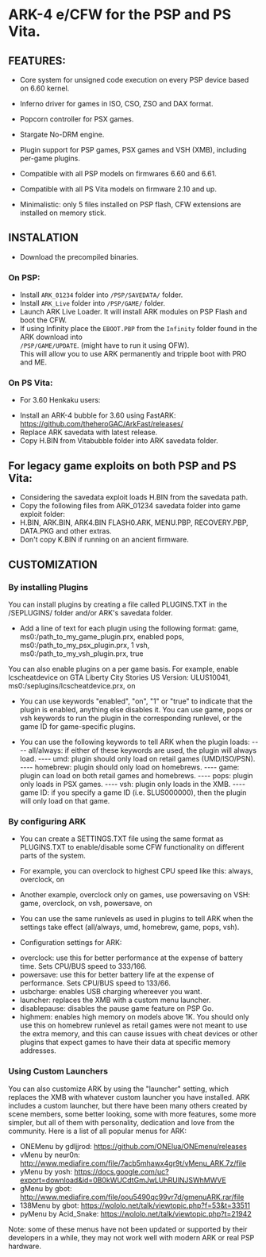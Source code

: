 # ARK-4 e/CFW for the PSP and PS Vita.

## FEATURES:

- Core system for unsigned code execution on every PSP device based on 6.60 kernel.

- Inferno driver for games in ISO, CSO, ZSO and DAX format.

- Popcorn controller for PSX games.

- Stargate No-DRM engine.

- Plugin support for PSP games, PSX games and VSH (XMB), including per-game plugins.

- Compatible with all PSP models on firmwares 6.60 and 6.61.

- Compatible with all PS Vita models on firmware 2.10 and up.

- Minimalistic: only 5 files installed on PSP flash, CFW extensions are installed on memory stick.



## INSTALATION

- Download the precompiled binaries.

### On PSP:
- Install `ARK_01234` folder into `/PSP/SAVEDATA/` folder.
- Install `ARK_Live` folder into `/PSP/GAME/` folder.
- Launch ARK Live Loader. It will install ARK modules on PSP Flash and boot the CFW.
- If using Infinity place the `EBOOT.PBP` from the `Infinity` folder found in the ARK download into \
`/PSP/GAME/UPDATE`. (might have to run it using OFW). \
  This will allow you to use ARK permanently and tripple boot with PRO and ME.

### On PS Vita:
* For 3.60 Henkaku users:
- Install an ARK-4 bubble for 3.60 using FastARK: https://github.com/theheroGAC/ArkFast/releases/
- Replace ARK savedata with latest release.
- Copy H.BIN from Vitabubble folder into ARK savedata folder.


## For legacy game exploits on both PSP and PS Vita:
- Considering the savedata exploit loads H.BIN from the savedata path.
- Copy the following files from ARK_01234 savedata folder into game exploit folder:
- H.BIN, ARK.BIN, ARK4.BIN FLASH0.ARK, MENU.PBP, RECOVERY.PBP, DATA.PKG and other extras.
- Don't copy K.BIN if running on an ancient firmware.


## CUSTOMIZATION

### By installing Plugins
You can install plugins by creating a file called PLUGINS.TXT in the /SEPLUGINS/ folder and/or ARK's savedata folder.

- Add a line of text for each plugin using the following format:
game, ms0:/path_to_my_game_plugin.prx, enabled
pops, ms0:/path_to_my_psx_plugin.prx, 1
vsh, ms0:/path_to_my_vsh_plugin.prx, true

You can also enable plugins on a per game basis.
For example, enable lcscheatdevice on GTA Liberty City Stories US Version:
ULUS10041, ms0:/seplugins/lcscheatdevice.prx, on


- You can use keywords "enabled", "on", "1" or "true" to indicate that the plugin is enabled, anything else disables it.
  You can use game, pops or vsh keywords to run the plugin in the corresponding runlevel, or the game ID for game-specific plugins.

- You can use the following keywords to tell ARK when the plugin loads:
---- all/always: if either of these keywords are used, the plugin will always load.
---- umd: plugin should only load on retail games (UMD/ISO/PSN).
---- homebrew: plugin should only load on homebrews.
---- game: plugin can load on both retail games and homebrews.
---- pops: plugin only loads in PSX games.
---- vsh: plugin only loads in the XMB.
---- game ID: if you specify a game ID (i.e. SLUS000000), then the plugin will only load on that game.




### By configuring ARK

- You can create a SETTINGS.TXT file using the same format as PLUGINS.TXT to enable/disable some CFW functionality on different parts of the system.

- For example, you can overclock to highest CPU speed like this:
always, overclock, on

- Another example, overclock only on games, use powersaving on VSH:
game, overclock, on
vsh, powersave, on

- You can use the same runlevels as used in plugins to tell ARK when the settings take effect (all/always, umd, homebrew, game, pops, vsh).

* Configuration settings for ARK:
- overclock: use this for better performance at the expense of battery time. Sets CPU/BUS speed to 333/166.
- powersave: use this for better battery life at the expense of performance. Sets CPU/BUS speed to 133/66.
- usbcharge: enables USB charging whereever you want.
- launcher: replaces the XMB with a custom menu launcher.
- disablepause: disables the pause game feature on PSP Go.
- highmem: enables high memory on models above 1K.
  You should only use this on homebrew runlevel as retail games were not meant to use the extra memory,
  and this can cause issues with cheat devices or other plugins that expect games to have their data at specific memory addresses.


### Using Custom Launchers
You can also customize ARK by using the "launcher" setting, which replaces the XMB with whatever custom launcher you have installed.
ARK includes a custom launcher, but there have been many others created by scene members, some better looking, some with more features,
some more simpler, but all of them with personality, dedication and love from the community. Here is a list of all popular menus for ARK:

- ONEMenu by gdljjrod: https://github.com/ONElua/ONEmenu/releases
- vMenu by neur0n: http://www.mediafire.com/file/7acb5mhawx4gr9t/vMenu_ARK.7z/file
- yMenu by yosh: https://docs.google.com/uc?export=download&id=0B0kWUCdtGmJwLUhRUlNJSWhMWVE
- gMenu by gbot: http://www.mediafire.com/file/oou5490qc99vr7d/gmenuARK.rar/file
- 138Menu by gbot: https://wololo.net/talk/viewtopic.php?f=53&t=33511
- pyMenu by Acid_Snake: https://wololo.net/talk/viewtopic.php?t=21942

Note: some of these menus have not been updated or supported by their developers in a while, they may not work well with modern ARK or real PSP hardware.

